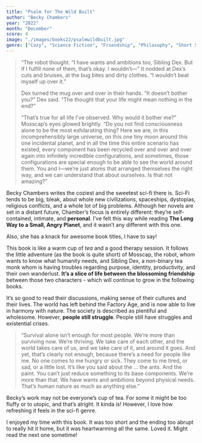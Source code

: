 ```yaml
---
title: "Psalm for The Wild Built"
author: "Becky Chambers"
year: "2022"
month: "December"
score: 4
image: "./images/books22/psalmwildbuilt.jpg"
genre: ["Cozy", "Science Fiction", "Friendship", "Philosophy", "Short Story"]
---
```


> “The robot thought. “I have wants and ambitions too, Sibling Dex. But if I fulfill none of them, that’s okay. I wouldn’t—” It nodded at Dex’s cuts and bruises, at the bug bites and dirty clothes. “I wouldn’t beat myself up over it.”
>
> Dex turned the mug over and over in their hands. “It doesn’t bother you?” Dex said. “The thought that your life might mean nothing in the end?”
>
> “That’s true for all life I’ve observed. Why would it bother me?” Mosscap’s eyes glowed brightly. “Do you not find consciousness alone to be the most exhilarating thing? Here we are, in this incomprehensibly large universe, on this one tiny moon around this one incidental planet, and in all the time this entire scenario has existed, every component has been recycled over and over and over again into infinitely incredible configurations, and sometimes, those configurations are special enough to be able to see the world around them. You and I—we’re just atoms that arranged themselves the right way, and we can understand that about ourselves. Is that not amazing?”

Becky Chambers writes the coziest and the sweetest sci-fi there is. Sci-Fi tends to be big, bleak, about whole new civilizations, spaceships, dystopias, religious conflicts, and a whole lot of big problems. Although her novels are set in a distant future, Chamber’s focus is entirely different: they’re self-contained, intimate, and **personal**. I’ve felt this way while reading **The Long Way to a Small, Angry Planet**, and it wasn’t any different with this one.

Also, she has a knack for awesome book titles, I have to say!

This book is like a warm cup of _tea_ and a good therapy session. It follows the little adventure (as the book is quite short) of Mosscap, the robot, whom wants to know what humanity needs, and Sibling Dex, a non-binary tea monk whom is having troubles regarding purpose, identity, productivity, and their own wanderlust. **It’s a slice of life between the blossoming friendship** between those two characters - which will continue to grow in the following books.

It’s so good to read their discussions, making sense of their cultures and their lives. The world has left behind the Factory Age, and is now able to live in harmony with nature. The society is described as plentiful and wholesome. However, **people still struggle**. People still have struggles and existential crises.

> “Survival alone isn’t enough for most people. We’re more than surviving now. We’re thriving. We take care of each other, and the world takes care of us, and we take care of it, and around it goes. And yet, that’s clearly not enough, because there’s a need for people like me. No one comes to me hungry or sick. They come to me tired, or sad, or a little lost. It’s like you said about the … the ants. And the paint. You can’t just reduce something to its base components. We’re more than that. We have wants and ambitions beyond physical needs. That’s human nature as much as anything else.”

Becky’s work may not be everyone’s cup of tea. For some it might be too fluffy or to utopic, and that’s alright. It kinda is! However, I love how refreshing it feels in the sci-fi genre.

I enjoyed my time with this book. It was too short and the ending too abrupt to really hit it home, but it was heartwarming all the same. Loved it. Might read the next one sometime!
